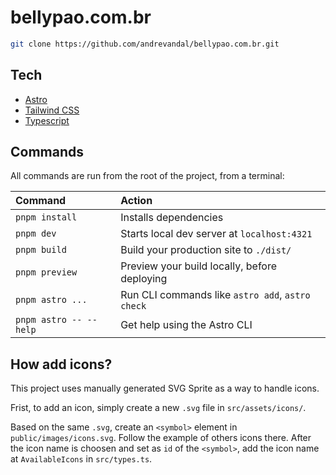 # bellypao.com.br

```sh
git clone https://github.com/andrevandal/bellypao.com.br.git
```

## Tech

- [Astro](https://astro.build)
- [Tailwind CSS](https://tailwindcss.com/)
- [Typescript](https://www.typescriptlang.org/)

## Commands

All commands are run from the root of the project, from a terminal:

| Command                | Action                                           |
| :--------------------- | :----------------------------------------------- |
| `pnpm install`         | Installs dependencies                            |
| `pnpm dev`             | Starts local dev server at `localhost:4321`      |
| `pnpm build`           | Build your production site to `./dist/`          |
| `pnpm preview`         | Preview your build locally, before deploying     |
| `pnpm astro ...`       | Run CLI commands like `astro add`, `astro check` |
| `pnpm astro -- --help` | Get help using the Astro CLI                     |

## How add icons?

This project uses manually generated SVG Sprite as a way to handle icons.

Frist, to add an icon, simply create a new `.svg` file in `src/assets/icons/`.

Based on the same `.svg`, create an `<symbol>` element in `public/images/icons.svg`. Follow the example of others icons there. After the icon name is choosen and set as `id` of the `<symbol>`, add the icon name at `AvailableIcons` in `src/types.ts`.
